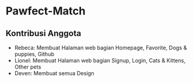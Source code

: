 # Pawfect-Match
## Kontribusi Anggota
- Rebeca: Membuat Halaman web bagian Homepage, Favorite, Dogs & puppies, Github
- Lionel: Membuat Halaman web bagian Signup, Login, Cats & Kittens, Other pets
- Deven: Membuat semua Design
